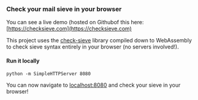 ### Check your mail sieve in your browser

You can see a live demo (hosted on Githubof this here: [https://checksieve.com](https://checksieve.com)

This project uses the [check-sieve](https://github.com/dburkart/check-sieve) library compiled down to WebAssembly to check sieve syntax entirely in your browser (no servers involved!).

#### Run it locally

```
python -m SimpleHTTPServer 8080
```

You can now navigate to [localhost:8080](http://localhost:8080/) and check your sieve in your browser!
